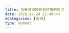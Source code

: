```yaml
---
title: 我要改掉睡前看吃播的陋习
date: 2018-12-24 21:40:44
mCategories: [说说]
type: moment
---
```


<div id="pics-20181224214044"></div>

<script src="/lib/moment/pics.js"></script>
<script>
var data = [
    {"link": "2018-12-24_000000.jpeg", "type": "shuoshuo"}
];
picsRender(data, "pics-20181224214044");
</script>
